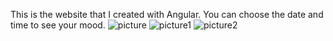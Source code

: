 This is the website that I created with Angular. You can choose the date and time to see your mood.
![picture](https://user-images.githubusercontent.com/100310188/163853582-cbf0b28d-42dd-4a7e-aaf7-207cd08c7326.png)
![picture1](https://user-images.githubusercontent.com/100310188/163853566-eaf638b3-fedf-4803-9673-e4d30e9b359b.png)
![picture2](https://user-images.githubusercontent.com/100310188/163853576-747a6759-0af7-4c51-a5f7-4b4eab983457.png)

